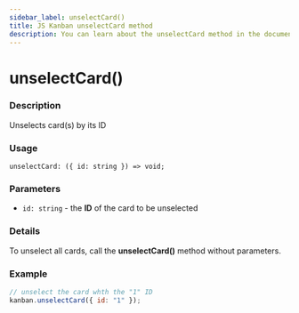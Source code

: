 ```yaml
---
sidebar_label: unselectCard()
title: JS Kanban unselectCard method
description: You can learn about the unselectCard method in the documentation of the JavaScript Kanban library. Browse developer guides and API reference, try out code examples and live demos.
---
```


# unselectCard()

### Description

Unselects card(s) by its ID

### Usage

`unselectCard: ({ id: string }) => void;`

### Parameters

- `id: string` - the **ID** of the card to be unselected

### Details

To unselect all cards, call the **unselectCard()** method without parameters.

### Example

```jsx
// unselect the card whth the "1" ID
kanban.unselectCard({ id: "1" });
```
